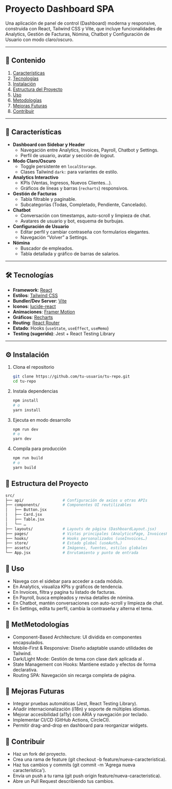 # Proyecto Dashboard SPA

Una aplicación de panel de control (Dashboard) moderna y responsive, construida con React, Tailwind CSS y Vite, que incluye funcionalidades de Analytics, Gestión de Facturas, Nómina, Chatbot y Configuración de Usuario con modo claro/oscuro.

---

## 📝 Contenido

1. [Características](#-características)  
2. [Tecnologías](#-tecnologías)  
3. [Instalación](#-instalación)  
4. [Estructura del Proyecto](#-estructura-del-proyecto)  
5. [Uso](#-uso)  
6. [Metodologías](#-metodologías)  
7. [Mejoras Futuras](#-mejoras-futuras)  
8. [Contribuir](#-contribuir)  

---

## 🚀 Características

- **Dashboard con Sidebar y Header**  
  - Navegación entre Analytics, Invoices, Payroll, Chatbot y Settings.  
  - Perfil de usuario, avatar y sección de logout.  
- **Modo Claro/Oscuro**  
  - Toggle persistente en `localStorage`.  
  - Clases Tailwind `dark:` para variantes de estilo.  
- **Analytics Interactivo**  
  - KPIs (Ventas, Ingresos, Nuevos Clientes…).  
  - Gráficos de líneas y barras (`recharts`) responsivos.  
- **Gestión de Facturas**  
  - Tabla filtrable y paginable.  
  - Subcategorías (Todas, Completado, Pendiente, Cancelado).  
- **Chatbot**  
  - Conversación con timestamps, auto-scroll y limpieza de chat.  
  - Avatares de usuario y bot, esquema de burbujas.  
- **Configuración de Usuario**  
  - Editar perfil y cambiar contraseña con formularios elegantes.  
  - Navegación “Volver” a Settings.  
- **Nómina**  
  - Buscador de empleados.  
  - Tabla detallada y gráfico de barras de salarios.  

---

## 🛠️ Tecnologías

- **Framework**: [React](https://reactjs.org/)  
- **Estilos**: [Tailwind CSS](https://tailwindcss.com/)  
- **Bundler/Dev Server**: [Vite](https://vitejs.dev/)  
- **Iconos**: [lucide-react](https://lucide.dev/)  
- **Animaciones**: [Framer Motion](https://www.framer.com/motion/)  
- **Gráficos**: [Recharts](https://recharts.org/)  
- **Routing**: [React Router](https://reactrouter.com/)  
- **Estado**: Hooks (`useState`, `useEffect`, `useMemo`)  
- **Testing (sugerido)**: Jest + React Testing Library  

---

## ⚙️ Instalación

1. Clona el repositorio  
   ```bash
   git clone https://github.com/tu-usuario/tu-repo.git
   cd tu-repo
   ```
2. Instala dependencias
    ```bash
    npm install
    # o
    yarn install
    ```
3. Ejecuta en modo desarrollo
    ```bash
    npm run dev
    # o
    yarn dev
    ```

4. Compila para producción
    ```bash
    npm run build
    # o
    yarn build
    ```

##  📁 Estructura del Proyecto  
```bash
src/
├── api/                 # Configuración de axios u otras APIs
├── components/          # Componentes UI reutilizables
│   ├── Button.jsx
│   ├── Card.jsx
│   ├── Table.jsx
│   └── …
├── layouts/             # Layouts de página (DashboardLayout.jsx)
├── pages/               # Vistas principales (AnalyticsPage, InvoicesPage…)
├── hooks/               # Hooks personalizados (useInvoices…)
├── store/               # Estado global (useAuth…)
├── assets/              # Imágenes, fuentes, estilos globales
└── App.jsx              # Enrutamiento y punto de entrada
```

## 🎯 Uso
- Navega con el sidebar para acceder a cada módulo.
- En Analytics, visualiza KPIs y gráficos de tendencia.
- En Invoices, filtra y pagina tu listado de facturas.
- En Payroll, busca empleados y revisa detalles de nómina.
- En Chatbot, mantén conversaciones con auto-scroll y limpieza de chat.
- En Settings, edita tu perfil, cambia la contraseña y alterna el tema.


##  📐 MetMetodologías
- Component-Based Architecture: UI dividida en componentes encapsulados.
- Mobile-First & Responsive: Diseño adaptable usando utilidades de Tailwind.
- Dark/Light Mode: Gestión de tema con clase dark aplicada al <html>.
- State Management con Hooks: Mantiene estado y efectos de forma declarativa.
- Routing SPA: Navegación sin recarga completa de página.

##  🔮 Mejoras Futuras
- Integrar pruebas automáticas (Jest, React Testing Library).
- Añadir internacionalización (i18n) y soporte de múltiples idiomas.
- Mejorar accesibilidad (a11y) con ARIA y navegación por teclado.
- Implementar CI/CD (GitHub Actions, CircleCI).
- Permitir drag-and-drop en dashboard para reorganizar widgets.

##  🤝 Contribuir
- Haz un fork del proyecto.
- Crea una rama de feature (git checkout -b feature/nueva-caracteristica).
- Haz tus cambios y commits (git commit -m 'Agrega nueva característica').
- Envía un push a tu rama (git push origin feature/nueva-caracteristica).
- Abre un Pull Request describiendo tus cambios.

